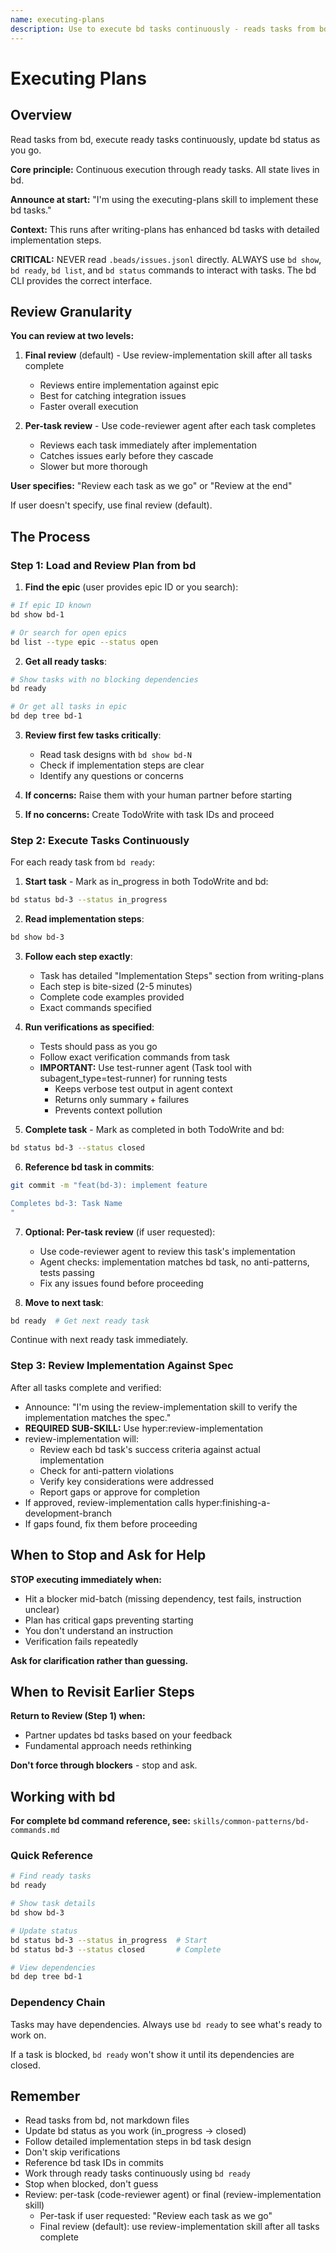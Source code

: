 ```yaml
---
name: executing-plans
description: Use to execute bd tasks continuously - reads tasks from bd, executes ready tasks one by one, updates bd status as you go, calls review-implementation when complete
---
```


# Executing Plans

## Overview

Read tasks from bd, execute ready tasks continuously, update bd status as you go.

**Core principle:** Continuous execution through ready tasks. All state lives in bd.

**Announce at start:** "I'm using the executing-plans skill to implement these bd tasks."

**Context:** This runs after writing-plans has enhanced bd tasks with detailed implementation steps.

**CRITICAL:** NEVER read `.beads/issues.jsonl` directly. ALWAYS use `bd show`, `bd ready`, `bd list`, and `bd status` commands to interact with tasks. The bd CLI provides the correct interface.

## Review Granularity

**You can review at two levels:**

1. **Final review** (default) - Use review-implementation skill after all tasks complete
   - Reviews entire implementation against epic
   - Best for catching integration issues
   - Faster overall execution

2. **Per-task review** - Use code-reviewer agent after each task completes
   - Reviews each task immediately after implementation
   - Catches issues early before they cascade
   - Slower but more thorough

**User specifies:** "Review each task as we go" or "Review at the end"

If user doesn't specify, use final review (default).

## The Process

### Step 1: Load and Review Plan from bd

1. **Find the epic** (user provides epic ID or you search):
```bash
# If epic ID known
bd show bd-1

# Or search for open epics
bd list --type epic --status open
```

2. **Get all ready tasks**:
```bash
# Show tasks with no blocking dependencies
bd ready

# Or get all tasks in epic
bd dep tree bd-1
```

3. **Review first few tasks critically**:
   - Read task designs with `bd show bd-N`
   - Check if implementation steps are clear
   - Identify any questions or concerns

4. **If concerns:** Raise them with your human partner before starting

5. **If no concerns:** Create TodoWrite with task IDs and proceed

### Step 2: Execute Tasks Continuously

For each ready task from `bd ready`:

1. **Start task** - Mark as in_progress in both TodoWrite and bd:
```bash
bd status bd-3 --status in_progress
```

2. **Read implementation steps**:
```bash
bd show bd-3
```

3. **Follow each step exactly**:
   - Task has detailed "Implementation Steps" section from writing-plans
   - Each step is bite-sized (2-5 minutes)
   - Complete code examples provided
   - Exact commands specified

4. **Run verifications as specified**:
   - Tests should pass as you go
   - Follow exact verification commands from task
   - **IMPORTANT:** Use test-runner agent (Task tool with subagent_type=test-runner) for running tests
     - Keeps verbose test output in agent context
     - Returns only summary + failures
     - Prevents context pollution

5. **Complete task** - Mark as completed in both TodoWrite and bd:
```bash
bd status bd-3 --status closed
```

6. **Reference bd task in commits**:
```bash
git commit -m "feat(bd-3): implement feature

Completes bd-3: Task Name
"
```

7. **Optional: Per-task review** (if user requested):
   - Use code-reviewer agent to review this task's implementation
   - Agent checks: implementation matches bd task, no anti-patterns, tests passing
   - Fix any issues found before proceeding

8. **Move to next task**:
```bash
bd ready  # Get next ready task
```

Continue with next ready task immediately.

### Step 3: Review Implementation Against Spec

After all tasks complete and verified:
- Announce: "I'm using the review-implementation skill to verify the implementation matches the spec."
- **REQUIRED SUB-SKILL:** Use hyper:review-implementation
- review-implementation will:
  - Review each bd task's success criteria against actual implementation
  - Check for anti-pattern violations
  - Verify key considerations were addressed
  - Report gaps or approve for completion
- If approved, review-implementation calls hyper:finishing-a-development-branch
- If gaps found, fix them before proceeding

## When to Stop and Ask for Help

**STOP executing immediately when:**
- Hit a blocker mid-batch (missing dependency, test fails, instruction unclear)
- Plan has critical gaps preventing starting
- You don't understand an instruction
- Verification fails repeatedly

**Ask for clarification rather than guessing.**

## When to Revisit Earlier Steps

**Return to Review (Step 1) when:**
- Partner updates bd tasks based on your feedback
- Fundamental approach needs rethinking

**Don't force through blockers** - stop and ask.

## Working with bd

**For complete bd command reference, see:** `skills/common-patterns/bd-commands.md`

### Quick Reference

```bash
# Find ready tasks
bd ready

# Show task details
bd show bd-3

# Update status
bd status bd-3 --status in_progress  # Start
bd status bd-3 --status closed       # Complete

# View dependencies
bd dep tree bd-1
```

### Dependency Chain

Tasks may have dependencies. Always use `bd ready` to see what's ready to work on.

If a task is blocked, `bd ready` won't show it until its dependencies are closed.

## Remember
- Read tasks from bd, not markdown files
- Update bd status as you work (in_progress → closed)
- Follow detailed implementation steps in bd task design
- Don't skip verifications
- Reference bd task IDs in commits
- Work through ready tasks continuously using `bd ready`
- Stop when blocked, don't guess
- Review: per-task (code-reviewer agent) or final (review-implementation skill)
  - Per-task if user requested: "Review each task as we go"
  - Final review (default): use review-implementation skill after all tasks complete
